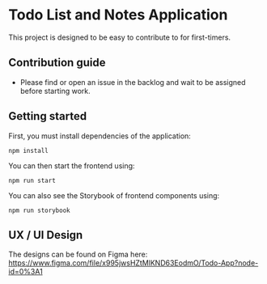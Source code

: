 # Todo List and Notes Application

This project is designed to be easy to contribute to for first-timers.

## Contribution guide

- Please find or open an issue in the backlog and wait to be assigned before starting work.

## Getting started

First, you must install dependencies of the application:

`npm install`

You can then start the frontend using:

`npm run start`

You can also see the Storybook of frontend components using:

`npm run storybook`

## UX / UI Design

The designs can be found on Figma here: https://www.figma.com/file/x995jwsHZtMlKND63EodmO/Todo-App?node-id=0%3A1
